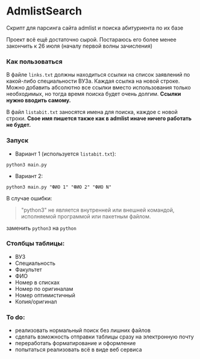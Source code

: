 # AdmlistSearch
Скрипт для парсинга сайта admlist и поиска абитуриента по их базе

Проект всё ещё достаточно сырой. Постараюсь его более менее закончить к 26 июля (началу первой волны зачисления)

### Как пользоваться
  В файле `links.txt` должны находиться ссылки на список заявлений по какой-либо специальности ВУЗа. Каждая ссылка на новой строке. Можно добавить абсолютно все ссылки вместо использования только необходимых, но тогда время поиска будет очень долгим. **Ссылки нужно вводить самому.**

  В файл `listabit.txt` заносятся имена для поиска, каждое с новой строки. **Свое имя пишется также как в admlist иначе ничего работать не будет.**
  
### Запуск
  * Вариант 1 (используется `listabit.txt`):
  
  `python3 main.py`
  
  * Вариант 2:
  
  `python3 main.py "ФИО 1" "ФИО 2" "ФИО N"`
  
  В случае ошибки:
  > "python3" не является внутренней или внешней
  >  командой, исполняемой программой или пакетным файлом.
  
  заменить `python3` на `python`

### Столбцы таблицы:
* ВУЗ
* Специальность
* Факультет
* ФИО
* Номер в списках
* Номер по оригиналам
* Номер оптимистичный
* Копия/оригинал

### To do:
* реализовать нормальный поиск без лишних файлов
* сделать взможность отправки таблицы сразу на электронную почту
* переработать форматирование и оформление
* попытаться реализовать всё в виде веб сервиса


